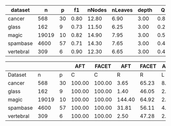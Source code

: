 | dataset | n | p | f1 | nNodes | nLeaves | depth | Q | J |
|---------|---|---|----|--------|---------|-------|---|---|
| cancer | 568 | 30 | 0.80 | 12.80 | 6.90 | 3.00 | 0.81 | 0.19 |
| glass | 162 | 9 | 0.73 | 11.50 | 6.25 | 3.00 | 0.28 | 0.39 |
| magic | 19019 | 10 | 0.82 | 14.90 | 7.95 | 3.00 | 0.58 | 0.49 |
| spambase | 4600 | 57 | 0.71 | 14.30 | 7.65 | 3.00 | 0.44 | 0.13 |
| vertebral | 309 | 6 | 0.90 | 12.30 | 6.65 | 3.00 | 0.48 | 0.50 |


|            |       |     | AFT    | FACET  | AFT   | FACET | AFT   | FACET | AFT   | FACET  |
| ---------- | ----- | --- | ------ | ------ | ----- | ----- | ----- | ----- | ----- | ------ |
| Dataset    | n     | p   | C      | C      | R     | R     | L     | L     | D     | D      |
| cancer | 568 | 30 | 100.00 | 100.00 | 3.65 | 65.23 | 8.60 | 6.25 | 0.28 | 0.21 |
| glass | 162 | 9 | 100.00 | 100.00 | 1.40 | 46.05 | 2.85 | 2.35 | 0.10 | 0.04 |
| magic | 19019 | 10 | 100.00 | 100.00 | 144.40 | 64.92 | 2.30 | 2.60 | 0.12 | 0.11 |
| spambase | 4600 | 57 | 100.00 | 100.00 | 31.81 | 56.11 | 4.35 | 4.95 | 0.03 | 0.00 |
| vertebral | 309 | 6 | 100.00 | 100.00 | 2.50 | 47.28 | 2.35 | 2.15 | 0.10 | 0.07 |
